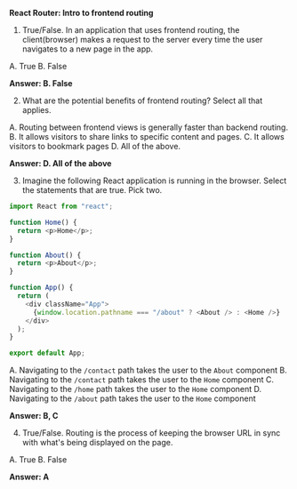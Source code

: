 **React Router: Intro to frontend routing**

1. True/False. In an application that uses frontend routing, the client(browser) makes a request to the server every time the user navigates to a new page in the app.

A. True
B. False

**Answer: B. False**

2. What are the potential benefits of frontend routing? Select all that applies.

A. Routing between frontend views is generally faster than backend routing.
B. It allows visitors to share links to specific content and pages.
C. It allows visitors to bookmark pages
D. All of the above.

**Answer: D. All of the above**

3. Imagine the following React application is running in the browser. Select the statements that are true. Pick two. 

```js
import React from "react";

function Home() {
  return <p>Home</p>;
}

function About() {
  return <p>About</p>;
}

function App() {
  return (
    <div className="App">
      {window.location.pathname === "/about" ? <About /> : <Home />}
    </div>
  );
}

export default App;
```

A. Navigating to the `/contact` path takes the user to the `About` component
B. Navigating to the `/contact` path takes the user to the `Home` component
C. Navigating to the `/home` path takes the user to the `Home` component
D. Navigating to the `/about` path takes the user to the `Home` component

**Answer: B, C**

4. True/False. Routing is the process of keeping the browser URL in sync with what's being displayed on the page.

A. True
B. False

**Answer: A**
